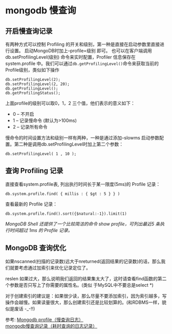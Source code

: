 # mongodb 慢查询

## 开启慢查询记录
有两种方式可以控制 Profiling  的开关和级别，第一种是直接在启动参数里直接进行设置。 启动MongoDB时加上–profile=级别  即可。 
也可以在客户端调用 db.setProfilingLevel(级别)  命令来实时配置，Profiler  信息保存在 system.profile 中。我们可以通过`db.getProfilingLevel()`命令来获取当前的Profile级别，类似如下操作 

	db.setProfilingLevel(2);  
	db.setProfilingLevel(2, 20);  
	db.getProfilingLevel();
	db.getProfilingStatus();

上面profile的级别可以取0，1，2  三个值，他们表示的意义如下： 

- 0 –  不开启 
- 1 –  记录慢命令 (默认为>100ms)  
- 2 –  记录所有命令  

慢命令的时间设置方法和级别一样有两种，一种是通过添加–slowms 启动参数配置。第二种是调用db.setProfilingLevel时加上第二个参数： 

	db.setProfilingLevel( 1 , 10 ); 

## 查询 Profiling  记录 
直接查看system.profile表, 列出执行时间长于某一限度(5ms)的 Profile  记录： 

	db.system.profile.find( { millis : { $gt : 5 } } ) 
查看最新的 Profile  记录： 

	db.system.profile.find().sort({$natural:-1}).limit(1) 

*MongoDB Shell  还提供了一个比较简洁的命令 show profile，可列出最近5 条执行时间超过 1ms 的 Profile 记录。*

## MongoDB 查询优化
如果nscanned(扫描的记录数)远大于nreturned(返回结果的记录数)的话，那么我们就要考虑通过加索引来优化记录定位了。

reslen 如果过大，那么说明我们返回的结果集太大了，这时请查看find函数的第二个参数是否只写上了你需要的属性名。(类似 于MySQL中不要总是select *)

对于创建索引的建议是：如果很少读，那么尽量不要添加索引，因为索引越多，写操作会越慢。如果读量很大，那么创建索引还是比较划算的。(和RDBMS一样，貌似是废话 -_-!!)


参考:
[Mongodb profile（慢查询日志）][1]  
[mongodb慢查询记录（耗时查询的日志记录）][2]  


[1]: http://blog.sina.com.cn/s/blog_7af230cd01010ggh.html
[2]: http://blog.sina.com.cn/s/blog_5f53615f0101448f.html